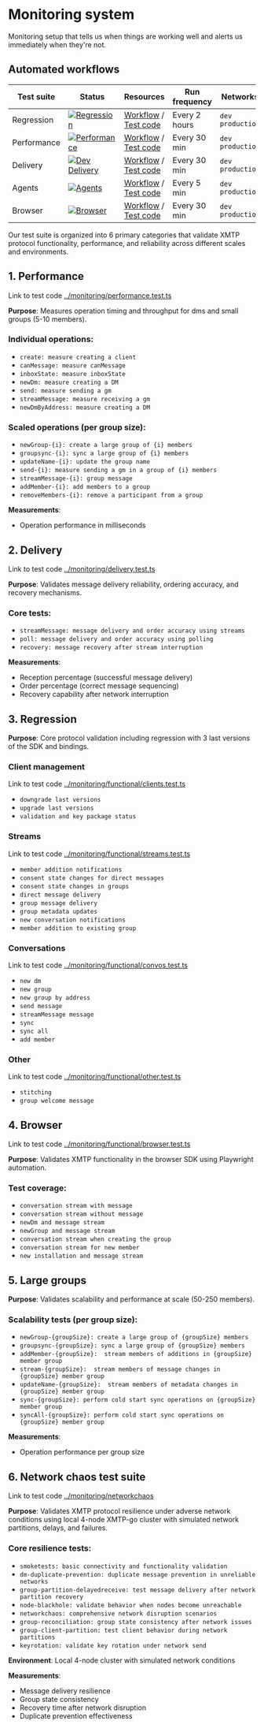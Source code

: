 # Monitoring system

Monitoring setup that tells us when things are working well and alerts us immediately when they're not.

## Automated workflows

| Test suite  | Status                                                                                                                                                                       | Resources                                                                                                                                                                            | Run frequency | Networks           |
| ----------- | ---------------------------------------------------------------------------------------------------------------------------------------------------------------------------- | ------------------------------------------------------------------------------------------------------------------------------------------------------------------------------------ | ------------- | ------------------ |
| Regression  | [![Regression](https://github.com/xmtp/xmtp-qa-tools/actions/workflows/Regression.yml/badge.svg)](https://github.com/xmtp/xmtp-qa-tools/actions/workflows/Regression.yml)    | [Workflow](https://github.com/xmtp/xmtp-qa-tools/actions/workflows/Regression.yml) / [Test code](https://github.com/xmtp/xmtp-qa-tools/tree/main/monitoring/functional)              | Every 2 hours | `dev` `production` |
| Performance | [![Performance](https://github.com/xmtp/xmtp-qa-tools/actions/workflows/Performance.yml/badge.svg)](https://github.com/xmtp/xmtp-qa-tools/actions/workflows/Performance.yml) | [Workflow](https://github.com/xmtp/xmtp-qa-tools/actions/workflows/Performance.yml) / [Test code](https://github.com/xmtp/xmtp-qa-tools/tree/main/monitoring/performance.test.ts)    | Every 30 min  | `dev` `production` |
| Delivery    | [![Dev Delivery](https://github.com/xmtp/xmtp-qa-tools/actions/workflows/Delivery.yml/badge.svg)](https://github.com/xmtp/xmtp-qa-tools/actions/workflows/Delivery.yml)      | [Workflow](https://github.com/xmtp/xmtp-qa-tools/actions/workflows/Delivery.yml) / [Test code](https://github.com/xmtp/xmtp-qa-tools/tree/main/monitoring/delivery.test.ts)          | Every 30 min  | `dev` `production` |
| Agents      | [![Agents](https://github.com/xmtp/xmtp-qa-tools/actions/workflows/Agents.yml/badge.svg)](https://github.com/xmtp/xmtp-qa-tools/actions/workflows/Agents.yml)                | [Workflow](https://github.com/xmtp/xmtp-qa-tools/actions/workflows/Agents.yml) / [Test code](https://github.com/xmtp/xmtp-qa-tools/tree/main/monitoring/agents)                      | Every 5 min   | `dev` `production` |
| Browser     | [![Browser](https://github.com/xmtp/xmtp-qa-tools/actions/workflows/Browser.yml/badge.svg)](https://github.com/xmtp/xmtp-qa-tools/actions/workflows/Browser.yml)             | [Workflow](https://github.com/xmtp/xmtp-qa-tools/actions/workflows/Browser.yml) / [Test code](https://github.com/xmtp/xmtp-qa-tools/tree/main/monitoring/functional/browser.test.ts) | Every 30 min  | `dev` `production` |

Our test suite is organized into 6 primary categories that validate XMTP protocol functionality, performance, and reliability across different scales and environments.

## 1. Performance

Link to test code [../monitoring/performance.test.ts](../monitoring/performance.test.ts)

**Purpose**: Measures operation timing and throughput for dms and small groups (5-10 members).

### Individual operations:

- `create: measure creating a client`
- `canMessage: measure canMessage`
- `inboxState: measure inboxState`
- `newDm: measure creating a DM`
- `send: measure sending a gm`
- `streamMessage: measure receiving a gm`
- `newDmByAddress: measure creating a DM`

### Scaled operations (per group size):

- `newGroup-{i}: create a large group of {i} members`
- `groupsync-{i}: sync a large group of {i} members`
- `updateName-{i}: update the group name`
- `send-{i}: measure sending a gm in a group of {i} members`
- `streamMessage-{i}: group message`
- `addMember-{i}: add members to a group`
- `removeMembers-{i}: remove a participant from a group`

**Measurements**:

- Operation performance in milliseconds

## 2. Delivery

Link to test code [../monitoring/delivery.test.ts](../monitoring/delivery.test.ts)

**Purpose**: Validates message delivery reliability, ordering accuracy, and recovery mechanisms.

### Core tests:

- `streamMessage: message delivery and order accuracy using streams`
- `poll: message delivery and order accuracy using polling`
- `recovery: message recovery after stream interruption`

**Measurements**:

- Reception percentage (successful message delivery)
- Order percentage (correct message sequencing)
- Recovery capability after network interruption

## 3. Regression

**Purpose**: Core protocol validation including regression with 3 last versions of the SDK and bindings.

### Client management

Link to test code [../monitoring/functional/clients.test.ts](../monitoring/functional/clients.test.ts)

- `downgrade last versions`
- `upgrade last versions`
- `validation and key package status`

### Streams

Link to test code [../monitoring/functional/streams.test.ts](../monitoring/functional/streams.test.ts)

- `member addition notifications`
- `consent state changes for direct messages`
- `consent state changes in groups`
- `direct message delivery`
- `group message delivery`
- `group metadata updates`
- `new conversation notifications`
- `member addition to existing group`

### Conversations

Link to test code [../monitoring/functional/convos.test.ts](../monitoring/functional/convos.test.ts)

- `new dm`
- `new group`
- `new group by address`
- `send message`
- `streamMessage message`
- `sync`
- `sync all`
- `add member`

### Other

Link to test code [../monitoring/functional/other.test.ts](../monitoring/functional/other.test.ts)

- `stitching`
- `group welcome message`

## 4. Browser

Link to test code [../monitoring/functional/browser.test.ts](../monitoring/functional/browser.test.ts)

**Purpose**: Validates XMTP functionality in the browser SDK using Playwright automation.

### Test coverage:

- `conversation stream with message`
- `conversation stream without message`
- `newDm and message stream`
- `newGroup and message stream`
- `conversation stream when creating the group`
- `conversation stream for new member`
- `new installation and message stream`

## 5. Large groups

**Purpose**: Validates scalability and performance at scale (50-250 members).

### Scalability tests (per group size):

- `newGroup-{groupSize}: create a large group of {groupSize} members`
- `groupsync-{groupSize}: sync a large group of {groupSize} members`
- `addMember-{groupSize}:  stream members of additions in {groupSize} member group`
- `stream-{groupSize}:  stream members of message changes in {groupSize} member group`
- `updateName-{groupSize}:  stream members of metadata changes in {groupSize} member group`
- `sync-{groupSize}: perform cold start sync operations on {groupSize} member group`
- `syncAll-{groupSize}: perform cold start sync operations on {groupSize} member group`

**Measurements**:

- Operation performance per group size

## 6. Network chaos test suite

Link to test code [../monitoring/networkchaos](../monitoring/networkchaos)

**Purpose**: Validates XMTP protocol resilience under adverse network conditions using local 4-node XMTP-go cluster with simulated network partitions, delays, and failures.

### Core resilience tests:

- `smoketests: basic connectivity and functionality validation`
- `dm-duplicate-prevention: duplicate message prevention in unreliable networks`
- `group-partition-delayedreceive: test message delivery after network partition recovery`
- `node-blackhole: validate behavior when nodes become unreachable`
- `networkchaos: comprehensive network disruption scenarios`
- `group-reconciliation: group state consistency after network issues`
- `group-client-partition: test client behavior during network partitions`
- `keyrotation: validate key rotation under network send`

**Environment**: Local 4-node cluster with simulated network conditions

**Measurements**:

- Message delivery resilience
- Group state consistency
- Recovery time after network disruption
- Duplicate prevention effectiveness
